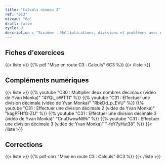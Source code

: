 ```yaml
---
title: "Calculs niveau 3"
ref: "6C3"
niveau: "6e"
draft: false
cycle: 3
description : "Sixième : Multiplications, divisions et problèmes avec des nombres décimaux"
---
```


<h2 class="ui horizontal divider header">Fiches d'exercices</h2>


{{< liste >}}
	{{% pdf "Mise en route C3 : Calculs" 6C3 %}}
{{< /liste >}}

<div class="ui hidden divider"></div>
<div class="ui hidden divider"></div>

<h2 class="ui horizontal divider header">Compléments numériques</h2>

{{< liste >}}
	{{% youtube "C30 : Multiplier deux nombres décimaux (vidéo de Yvan Monka)" "4YQi_icWTTI" %}}
	{{% youtube "C31 : Effectuer une division décimale (vidéo de Yvan Monka)" "RbkDd_p_EVU" %}}
	{{% youtube "C31 : Effectuer une division décimale 2 (vidéo de Yvan Monka)" "kagPFHfG-ZU" %}}
	{{% youtube "C31 : Effectuer une division décimale 3 (vidéo de Yvan Monka)" "CnuDwxwNl9k" %}}
	{{% youtube "C31 : Effectuer une division décimale 3 (vidéo de Yvan Monka)" "-feY7yHut38" %}}
{{< /liste >}}


<div class="ui hidden divider"></div>
<div class="ui hidden divider"></div>

<h2 class="ui horizontal divider header">Corrections</h2>


{{< liste >}}
	{{% pdf-corr "Mise en route C3 : Calculs" 6C3 %}}
{{< /liste >}}


